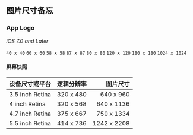 ## 图片尺寸备忘

### App Logo

*iOS 7.0 and Later*

`40 x 40` `60 x 60` `58 x 58` `87 x 87` `80 x 80` `120 x 120` `180 x 180` `1024 x 1024`


#### 屏幕快照

| 设备尺寸或平台  | 逻辑分辨率 | 图片尺寸  |
| ------------- |:-------------:| -----:|
| 3.5 inch Retina  | 320 x 480 | 640 x 960 |
| 4 inch Retina  | 320 x 568   | 640 x 1136 |
| 4.7 inch Retina | 375 x 667  | 750 x 1334 |
| 5.5 inch Retina | 414 x 736  | 1242 x 2208|

